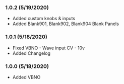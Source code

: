### 1.0.2 (5/19/2020)
- Added custom knobs & inputs
- Added Blank901, Blank902, Blank904 Blank Panels

### 1.0.1 (5/18/2020)
- Fixed VBNO - Wave input CV - 10v
- Added Changelog

### 1.0.0 (5/18/2020)
- Added VBNO
